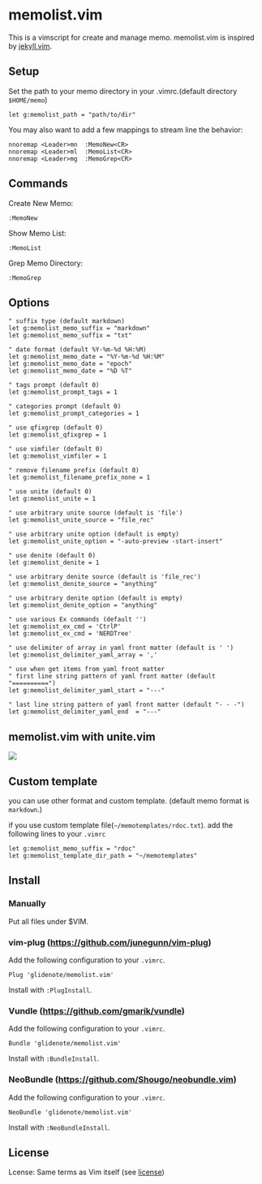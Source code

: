 # memolist.vim

This is a vimscript for create and manage memo.
memolist.vim is inspired by [jekyll.vim](https://github.com/csexton/jekyll.vim).

## Setup

Set the path to your memo directory in your .vimrc.(default directory `$HOME/memo`)

```
let g:memolist_path = "path/to/dir"
```

You may also want to add a few mappings to stream line the behavior:

```
nnoremap <Leader>mn  :MemoNew<CR>
nnoremap <Leader>ml  :MemoList<CR>
nnoremap <Leader>mg  :MemoGrep<CR>
```

## Commands

Create New Memo:

```
:MemoNew
```

Show Memo List:

```
:MemoList
```

Grep Memo Directory:

```
:MemoGrep
```

## Options

```vim
" suffix type (default markdown)
let g:memolist_memo_suffix = "markdown"
let g:memolist_memo_suffix = "txt"

" date format (default %Y-%m-%d %H:%M)
let g:memolist_memo_date = "%Y-%m-%d %H:%M"
let g:memolist_memo_date = "epoch"
let g:memolist_memo_date = "%D %T"

" tags prompt (default 0)
let g:memolist_prompt_tags = 1

" categories prompt (default 0)
let g:memolist_prompt_categories = 1

" use qfixgrep (default 0)
let g:memolist_qfixgrep = 1

" use vimfiler (default 0)
let g:memolist_vimfiler = 1

" remove filename prefix (default 0)
let g:memolist_filename_prefix_none = 1

" use unite (default 0)
let g:memolist_unite = 1

" use arbitrary unite source (default is 'file')
let g:memolist_unite_source = "file_rec"

" use arbitrary unite option (default is empty)
let g:memolist_unite_option = "-auto-preview -start-insert"

" use denite (default 0)
let g:memolist_denite = 1

" use arbitrary denite source (default is 'file_rec')
let g:memolist_denite_source = "anything"

" use arbitrary denite option (default is empty)
let g:memolist_denite_option = "anything"

" use various Ex commands (default '')
let g:memolist_ex_cmd = 'CtrlP'
let g:memolist_ex_cmd = 'NERDTree'

" use delimiter of array in yaml front matter (default is ' ')
let g:memolist_delimiter_yaml_array = ','

" use when get items from yaml front matter
" first line string pattern of yaml front matter (default "==========")
let g:memolist_delimiter_yaml_start = "---"

" last line string pattern of yaml front matter (default "- - -")
let g:memolist_delimiter_yaml_end  = "---"
```

## memolist.vim with unite.vim

![](http://blog.glidenote.com/images/2013/09/memolist_with_unite0.png)

## Custom template

you can use other format and custom template.
(default memo format is `markdown`.)

if you use custom template file(`~/memotemplates/rdoc.txt`).
add the following lines to your `.vimrc`

```
let g:memolist_memo_suffix = "rdoc"
let g:memolist_template_dir_path = "~/memotemplates"
```

## Install

### Manually

Put all files under $VIM.

### vim-plug (https://github.com/junegunn/vim-plug)

Add the following configuration to your `.vimrc`.

```
Plug 'glidenote/memolist.vim'
```

Install with `:PlugInstall`.

### Vundle (https://github.com/gmarik/vundle)

Add the following configuration to your `.vimrc`.

```
Bundle 'glidenote/memolist.vim'
```

Install with `:BundleInstall`.

### NeoBundle (https://github.com/Shougo/neobundle.vim)

Add the following configuration to your `.vimrc`.

```
NeoBundle 'glidenote/memolist.vim'
```

Install with `:NeoBundleInstall`.

## License

Lcense: Same terms as Vim itself (see [license](http://vimdoc.sourceforge.net/htmldoc/uganda.html#license))
